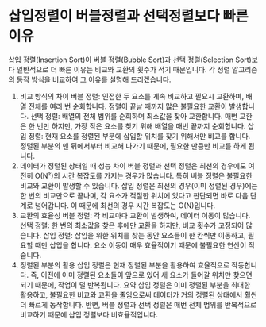 # 삽입정렬이 버블정렬과 선택정렬보다 빠른 이유

삽입 정렬(Insertion Sort)이 버블 정렬(Bubble Sort)과 선택 정렬(Selection Sort)보다 일반적으로 더 빠른 이유는 비교와 교환의 횟수가 적기 때문입니다. 각 정렬 알고리즘의 동작 방식을 비교하여 그 이유를 설명해 드리겠습니다.

1. 비교 방식의 차이
   버블 정렬: 인접한 두 요소를 계속 비교하고 필요시 교환하며, 배열 전체를 여러 번 순회합니다. 정렬이 끝날 때까지 많은 불필요한 교환이 발생합니다.
   선택 정렬: 배열의 전체 범위를 순회하며 최소값을 찾아 교환합니다. 매번 교환은 한 번만 하지만, 가장 작은 요소를 찾기 위해 배열을 매번 끝까지 순회합니다.
   삽입 정렬: 현재 요소를 정렬된 부분에 삽입할 위치를 찾기 위해서만 비교를 합니다. 정렬된 부분의 맨 뒤에서부터 비교해 나가기 때문에, 필요한 만큼만 비교를 하게 됩니다.
2. 데이터가 정렬된 상태일 때 성능 차이
   버블 정렬과 선택 정렬은 최선의 경우에도 여전히 O(N²)의 시간 복잡도를 가지는 경우가 많습니다. 특히 버블 정렬은 불필요한 비교와 교환이 발생할 수 있습니다.
   삽입 정렬은 최선의 경우(이미 정렬된 경우)에는 한 번의 비교만으로 끝나며, 각 요소가 적절한 위치에 있다고 판단되면 바로 다음 단계로 넘어갑니다. 이 때문에 최선의 경우 시간 복잡도는 O(N)입니다.
3. 교환의 효율성
   버블 정렬: 각 비교마다 교환이 발생하여, 데이터 이동이 많습니다.
   선택 정렬: 한 번의 최소값을 찾은 후에만 교환을 하지만, 비교 횟수가 고정되어 많습니다.
   삽입 정렬: 삽입을 위한 위치를 찾는 동안 요소들이 한 칸씩만 이동하고, 필요할 때만 삽입을 합니다. 요소 이동이 매우 효율적이기 때문에 불필요한 연산이 적습니다.
4. 정렬된 부분의 활용
   삽입 정렬은 현재 정렬된 부분을 활용하여 효율적으로 작동합니다. 즉, 이전에 이미 정렬된 요소들이 앞으로 있어 새 요소가 들어갈 위치만 찾으면 되기 때문에, 작업이 덜 반복됩니다.
   요약
   삽입 정렬은 이미 정렬된 부분을 최대한 활용하고, 불필요한 비교와 교환을 줄임으로써 데이터가 거의 정렬된 상태에서 훨씬 더 빠르게 동작합니다. 반면, 버블 정렬과 선택 정렬은 매번 전체 범위를 반복적으로 비교하기 때문에 삽입 정렬보다 비효율적입니다.
